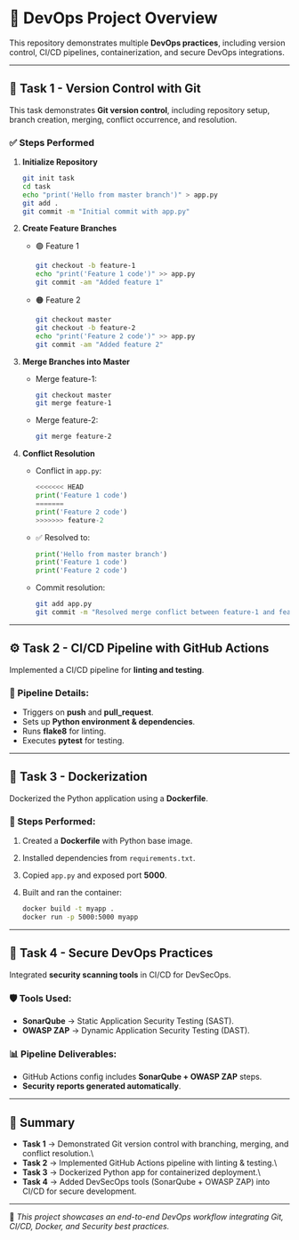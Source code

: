 # 🚀 DevOps Project Overview

This repository demonstrates multiple **DevOps practices**, including
version control, CI/CD pipelines, containerization, and secure DevOps
integrations.

------------------------------------------------------------------------

## 📘 Task 1 - Version Control with Git

This task demonstrates **Git version control**, including repository
setup, branch creation, merging, conflict occurrence, and resolution.

### ✅ Steps Performed

1.  **Initialize Repository**

    ``` bash
    git init task
    cd task
    echo "print('Hello from master branch')" > app.py
    git add .
    git commit -m "Initial commit with app.py"
    ```

2.  **Create Feature Branches**

    -   🟢 Feature 1

        ``` bash
        git checkout -b feature-1
        echo "print('Feature 1 code')" >> app.py
        git commit -am "Added feature 1"
        ```

    -   🟠 Feature 2

        ``` bash
        git checkout master
        git checkout -b feature-2
        echo "print('Feature 2 code')" >> app.py
        git commit -am "Added feature 2"
        ```

3.  **Merge Branches into Master**

    -   Merge feature-1:

        ``` bash
        git checkout master
        git merge feature-1
        ```

    -   Merge feature-2:

        ``` bash
        git merge feature-2
        ```

4.  **Conflict Resolution**

    -   Conflict in `app.py`:

        ``` python
        <<<<<<< HEAD
        print('Feature 1 code')
        =======
        print('Feature 2 code')
        >>>>>>> feature-2
        ```

    -   ✅ Resolved to:

        ``` python
        print('Hello from master branch')
        print('Feature 1 code')
        print('Feature 2 code')
        ```

    -   Commit resolution:

        ``` bash
        git add app.py
        git commit -m "Resolved merge conflict between feature-1 and feature-2"
        ```

------------------------------------------------------------------------

## ⚙️ Task 2 - CI/CD Pipeline with GitHub Actions

Implemented a CI/CD pipeline for **linting and testing**.

### 🔧 Pipeline Details:

-   Triggers on **push** and **pull_request**.
-   Sets up **Python environment & dependencies**.
-   Runs **flake8** for linting.
-   Executes **pytest** for testing.

------------------------------------------------------------------------

## 🐳 Task 3 - Dockerization

Dockerized the Python application using a **Dockerfile**.

### 📝 Steps Performed:

1.  Created a **Dockerfile** with Python base image.

2.  Installed dependencies from `requirements.txt`.

3.  Copied `app.py` and exposed port **5000**.

4.  Built and ran the container:

    ``` bash
    docker build -t myapp .
    docker run -p 5000:5000 myapp
    ```

------------------------------------------------------------------------

## 🔐 Task 4 - Secure DevOps Practices

Integrated **security scanning tools** in CI/CD for DevSecOps.

### 🛡️ Tools Used:

-   **SonarQube** → Static Application Security Testing (SAST).
-   **OWASP ZAP** → Dynamic Application Security Testing (DAST).

### 📊 Pipeline Deliverables:

-   GitHub Actions config includes **SonarQube + OWASP ZAP** steps.
-   **Security reports generated automatically**.

------------------------------------------------------------------------

## 📌 Summary

-   **Task 1** → Demonstrated Git version control with branching,
    merging, and conflict resolution.\
-   **Task 2** → Implemented GitHub Actions pipeline with linting &
    testing.\
-   **Task 3** → Dockerized Python app for containerized deployment.\
-   **Task 4** → Added DevSecOps tools (SonarQube + OWASP ZAP) into
    CI/CD for secure development.

------------------------------------------------------------------------

🚀 *This project showcases an end-to-end DevOps workflow integrating
Git, CI/CD, Docker, and Security best practices.*
